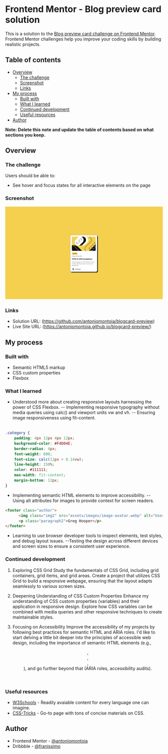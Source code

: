 # Frontend Mentor - Blog preview card solution

This is a solution to the [Blog preview card challenge on Frontend Mentor](https://www.frontendmentor.io/challenges/blog-preview-card-ckPaj01IcS). Frontend Mentor challenges help you improve your coding skills by building realistic projects. 

## Table of contents

- [Overview](#overview)
  - [The challenge](#the-challenge)
  - [Screenshot](#screenshot)
  - [Links](#links)
- [My process](#my-process)
  - [Built with](#built-with)
  - [What I learned](#what-i-learned)
  - [Continued development](#continued-development)
  - [Useful resources](#useful-resources)
- [Author](#author)

**Note: Delete this note and update the table of contents based on what sections you keep.**

## Overview

### The challenge

Users should be able to:

- See hover and focus states for all interactive elements on the page

### Screenshot

![](./screenshot.png)

### Links

- Solution URL: (https://github.com/antoniomontoia/blogcard-preview)
- Live Site URL: (https://antoniomontoia.github.io/blogcard-preview/)

## My process

### Built with

- Semantic HTML5 markup
- CSS custom properties
- Flexbox

### What I learned
- Understood more about creating responsive layouts harnessing the power of CSS Flexbox.
-- Implementing responsive typography without media queries using calc() and viewport units vw and vh.
-- Ensuring image responsiveness using fit-content.

```css

.category {
    padding: 4px 12px 4px 12px;
    background-color: #F4D04E;
    border-radius: 4px;
    font-weight: 800;
    font-size: calc(12px + 0.14vw);
    line-height: 150%;
    color: #111111;
    max-width: fit-content;
    margin-bottom: 12px;
}

```


- Implementing semantic HTML elements to improve accessibility.
-- Using alt attributes for images to provide context for screen readers.

```html
<footer class="author">
      <img class="img2" src="assets/images/image-avatar.webp" alt="User photo">
      <p class="paragraph2">Greg Hooper</p>
</footer>
```

- Learning to use browser developer tools to inspect elements, test styles, and debug layout issues.
--Testing the design across different devices and screen sizes to ensure a consistent user experience.

### Continued development

1. Exploring CSS Grid
Study the fundamentals of CSS Grid, including grid containers, grid items, and grid areas.
Create a project that utilizes CSS Grid to build a responsive webpage, ensuring that the layout adapts seamlessly to various screen sizes.

2. Deepening Understanding of CSS Custom Properties
Enhance my understanding of CSS custom properties (variables) and their application in responsive design. Explore how CSS variables can be combined with media queries and other responsive techniques to create maintainable styles.

3. Focusing on Accessibility
Improve the accessibility of my projects by following best practices for semantic HTML and ARIA roles. I'd like to start delving a little bit deeper into the principles of accessible web design, including the importance of semantic HTML elements (e.g., <header>, <nav>, <main>, <footer>), and go further beyond that (ARIA roles, accessibility audits).

### Useful resources

- [W3Schools](www.w3schools.com) - Readily avaiable content for every language one can imagine.
- [CSS-Tricks](https://css-tricks.com/) - Go-to page with tons of concise materials on CSS.

## Author

- Frontend Mentor - [@antoniomontoia](https://www.frontendmentor.io/profile/antoniomontoia)
- Dribbble - [@franissimo](https://www.dribbble.com/franissimo)
